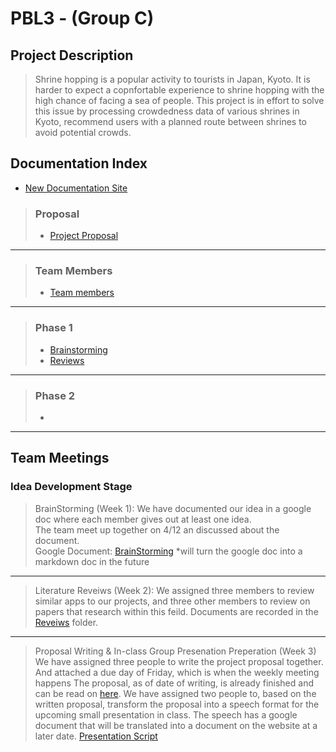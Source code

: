 # PBL3 - (Group C)

## Project Description

>  Shrine hopping is a popular activity to tourists in Japan, Kyoto. It is harder to expect a copnfortable experience to shrine hopping with the high chance of facing a sea of people. This project is in effort to solve this issue by processing crowdedness data of various shrines in Kyoto, recommend users with a planned route between shrines to avoid potential crowds.

## Documentation Index
- [New Documentation Site](/docs/index.html)

> ### Proposal
>  + [Project Proposal](/Documentation/proposal.md)

***

> ### Team Members
>  + [Team members](/Documentation/Logistics/team_member.md)

***

> ### Phase 1
>  + [Brainstorming](/Documentation/BrainStorm/brainstorm.md)
>  + [Reviews](/Documentation/Reviews/reviews.md)

***

> ### Phase 2
>  + []()

***

## Team Meetings

### Idea Development Stage

> BrainStorming (Week 1):
>   We have documented our idea in a google doc where each member gives out at least one idea. \
>   The team meet up together on 4/12 an discussed about the document. \
>   Google Document: [BrainStorming](https://docs.google.com/document/d/1l3GbVWrpuji9H_ochjdNE49f27M9JJgXs95quzEjIaE/edit?usp=sharing)
>   *will turn the google doc into a markdown doc in the future

***

> Literature Reveiws (Week 2):
>   We assigned three members to review similar apps to our projects, and three other members to review on papers that research within this feild.
>   Documents are recorded in the [Reveiws](/Documentation/Reviews/reviews.md) folder.

***

> Proposal Writing & In-class Group Presenation Preperation (Week 3)
>   We have assigned three people to write the project proposal together. And attached a due day of Friday, which is when the weekly meeting happens
>   The proposal, as of date of writing, is already finished and can be read on [here](/Documentation/proposal.md).
>   We have assigned two people to, based on the written proposal, transform the proposal into a speech format for the upcoming small presentation in class.
>   The speech has a google document that will be translated into a document on the website at a later date. [Presentation Script](https://docs.google.com/document/d/1eLycklW9CEYqvo7gAsVhbRbsvYV5R6GEZNl2UDbrxrI/edit?usp=sharing)
